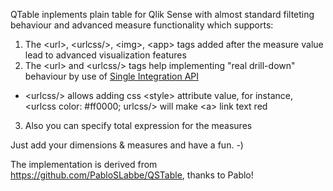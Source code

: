 QTable inplements plain table for Qlik Sense with almost standard filteting behaviour and advanced measure functionality which supports:
1. The \<url\>, \<urlcss/\>, \<img\>, \<app\> tags added after the measure value lead to advanced visualization features
2. The \<url\> and \<urlcss/\> tags help implementing "real drill-down" behaviour by use of [Single Integration API](https://help.qlik.com/en-US/sense-developer/May2022/Subsystems/APIs/Content/Sense_ClientAPIs/single-integration-api.htm)
  - \<urlcss/\> allows adding css \<style\> attribute value, for instance, \<urlcss color: #ff0000; urlcss/\> will make \<a\> link text red
3. Also you can specify total expression for the measures

Just add your dimensions & measures and have a fun. -)

The implementation is derived from https://github.com/PabloSLabbe/QSTable, thanks to Pablo!
